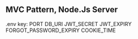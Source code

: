 <h2>MVC Pattern, Node.Js Server</h2>

.env key:
PORT 
DB_URI 
JWT_SECRET
JWT_EXPIRY 
FORGOT_PASSWORD_EXPIRY 
COOKIE_TIME 
